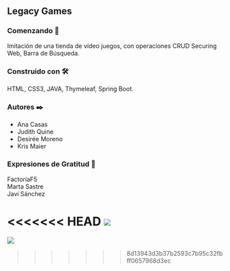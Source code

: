 ## Legacy Games

### Comenzando 🚀
Imitación de una tienda de vídeo juegos, con operaciones CRUD
Securing Web, Barra de Búsqueda.

### Construido con 🛠️
HTML, CSS3, JAVA, Thymeleaf, Spring Boot.

### Autores ✒️
- Ana Casas  
- Judith Quine  
- Desirée Moreno  
- Kris Maier


### Expresiones de Gratitud 🎁
FactoríaF5  
Marta Sastre  
Javi Sánchez

<<<<<<< HEAD
![](C:\Users\ACER\Documents\legacygames\src\main\resources\static\img\readme.jpg)
=======
![](/readme.jpg)
>>>>>>> 8d13943d3b37b2593c7b95c32fbff0657968d3ec
